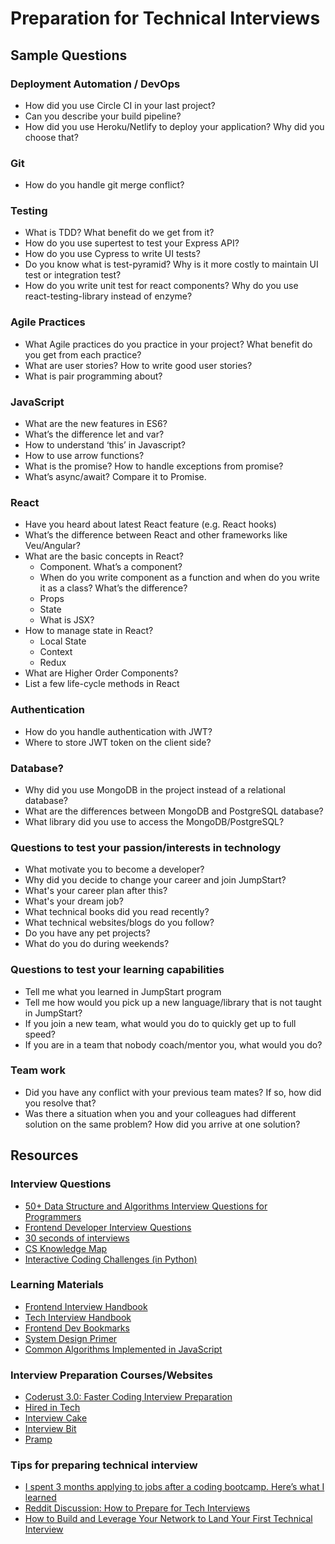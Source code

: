 # Preparation for Technical Interviews

## Sample Questions

### Deployment Automation / DevOps

- How did you use Circle CI in your last project?
- Can you describe your build pipeline?
- How did you use Heroku/Netlify to deploy your application? Why did you choose that?

### Git

- How do you handle git merge conflict?

### Testing

- What is TDD? What benefit do we get from it?
- How do you use supertest to test your Express API?
- How do you use Cypress to write UI tests?
- Do you know what is test-pyramid? Why is it more costly to maintain UI test or integration test?
- How do you write unit test for react components? Why do you use react-testing-library instead of enzyme?

### Agile Practices

- What Agile practices do you practice in your project? What benefit do you get from each practice?
- What are user stories? How to write good user stories?
- What is pair programming about?

### JavaScript

- What are the new features in ES6?
- What’s the difference let and var?
- How to understand ‘this’ in Javascript?
- How to use arrow functions?
- What is the promise? How to handle exceptions from promise?
- What’s async/await? Compare it to Promise.

### React

* Have you heard about latest React feature (e.g. React hooks)
* What’s the difference between React and other frameworks like Veu/Angular?
* What are the basic concepts in React?
  * Component. What’s a component? 
  * When do you write component as a function and when do you write it as a class? What’s the difference?
  * Props
  * State
  * What is JSX?
* How to manage state in React? 
  * Local State
  * Context
  * Redux
* What are Higher Order Components?
* List a few life-cycle methods in React

### Authentication

- How do you handle authentication with JWT?
- Where to store JWT token on the client side?

### Database?

- Why did you use MongoDB in the project instead of a relational database?
- What are the differences between MongoDB and PostgreSQL database?
- What library did you use to access the MongoDB/PostgreSQL?

### Questions to test your passion/interests in technology

- What motivate you to become a developer?
- Why did you decide to change your career and join JumpStart?
- What's your career plan after this?
- What's your dream job?
- What technical books did you read recently?
- What technical websites/blogs do you follow?
- Do you have any pet projects?
- What do you do during weekends?

### Questions to test your learning capabilities

- Tell me what you learned in JumpStart program
- Tell me how would you pick up a new language/library that is not taught in JumpStart?
- If you join a new team, what would you do to quickly get up to full speed?
- If you are in a team that nobody coach/mentor you, what would you do?

### Team work

- Did you have any conflict with your previous team mates? If so, how did you resolve that?
- Was there a situation when you and your colleagues had different solution on the same problem? How did you arrive at one solution?

## Resources

### Interview Questions

- [50+ Data Structure and Algorithms Interview Questions for Programmers](https://hackernoon.com/50-data-structure-and-algorithms-interview-questions-for-programmers-b4b1ac61f5b0)
- [Frontend Developer Interview Questions](https://h5bp.github.io/Front-end-Developer-Interview-Questions/)
- [30 seconds of interviews](https://30secondsofinterviews.org/)
- [CS Knowledge Map](https://github.com/InterviewMap/CS-Interview-Knowledge-Map/blob/master/README-EN.md)
- [Interactive Coding Challenges (in Python)](https://github.com/donnemartin/interactive-coding-challenges)

### Learning Materials

- [Frontend Interview Handbook](https://github.com/yangshun/front-end-interview-handbook)
- [Tech Interview Handbook](https://github.com/yangshun/tech-interview-handbook)
- [Frontend Dev Bookmarks](https://github.com/dypsilon/frontend-dev-bookmarks)
- [System Design Primer](https://github.com/donnemartin/system-design-primer)
- [Common Algorithms Implemented in JavaScript](https://github.com/trekhleb/javascript-algorithms)

### Interview Preparation Courses/Websites

- [Coderust 3.0: Faster Coding Interview Preparation](https://www.educative.io/collection/5642554087309312/5679846214598656)
- [Hired in Tech](https://www.hiredintech.com/)
- [Interview Cake](https://www.interviewcake.com/)
- [Interview Bit](https://www.interviewbit.com/)
- [Pramp](https://www.pramp.com/#/)

### Tips for preparing technical interview

- [I spent 3 months applying to jobs after a coding bootcamp. Here’s what I learned](https://medium.freecodecamp.org/5-key-learnings-from-the-post-bootcamp-job-search-9a07468d2331)
- [Reddit Discussion: How to Prepare for Tech Interviews](https://www.reddit.com/r/cscareerquestions/comments/1jov24/heres_how_to_prepare_for_tech_interviews/)
- [How to Build and Leverage Your Network to Land Your First Technical Interview](https://www.fullstackinterviewing.com/2018/03/20/how-to-build-and-leverage-your-network-to-land-your-first-technical-interview.html)
